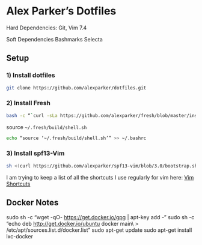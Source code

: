 # Alex Parker’s Dotfiles


Hard Dependencies:
Git, Vim 7.4

Soft Dependencies
Bashmarks
Selecta

## Setup

### 1) Install dotfiles

```sh
git clone https://github.com/alexparker/dotfiles.git
```

### 2) Install Fresh

```sh
bash -c “`curl -sLa https://github.com/alexparker/fresh/blob/master/install.sh`”
````

source `~/.fresh/build/shell.sh`
```sh
echo “source ‘~/.fresh/build/shell.sh’” >> ~/.bashrc
```

### 3) Install spf13-Vim
```sh
sh <(curl https://github.com/alexparker/spf13-vim/blob/3.0/bootstrap.sh -L)
```

I am trying to keep a list of all the shortcuts I use regularly for vim here:
[Vim Shortcuts](vim-shortcuts.md)



## Docker Notes

sudo sh -c “wget -qO- https://get.docker.io/gpg | apt-key add -”
sudo sh -c “echo deb http://get.docker.io/ubuntu docker main\ > /etc/apt/sources.list.d/docker.list”
sudo apt-get update
sudo apt-get install lxc-docker
